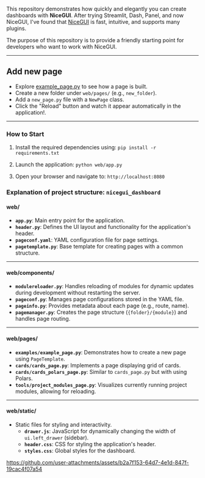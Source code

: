 
This repository demonstrates how quickly and elegantly you can create dashboards with **NiceGUI**. After trying Streamlit, Dash, Panel, and now NiceGUI, I've found that [NiceGUI](https://nicegui.io/) is fast, intuitive, and supports many plugins.

The purpose of this repository is to provide a friendly starting point for developers who want to work with NiceGUI.

----------

## Add new page  
  
- Explore [example_page.py](web%2Fpages%2Fexamples%2Fexample_page.py) to see how a page is built.  
- Create a new folder under `web/pages/` (e.g., `new_folder`).  
- Add a `new_page.py` file with a `NewPage` class.  
- Click the "Reload" button and watch it appear automatically in the application!.  
  
----------  
  ### **How to Start**

1.  Install the required dependencies using:
    `pip install -r requirements.txt` 
    
2.  Launch the application:
    `python web/app.py` 
    
3.  Open your browser and navigate to:
    `http://localhost:8080`



### Explanation of project structure: `nicegui_dashboard`

#### **web/**

-   **`app.py`**: Main entry point for the application.
-   **`header.py`**: Defines the UI layout and functionality for the application's header.
-   **`pageconf.yaml`**: YAML configuration file for page settings.
-   **`pagetemplate.py`**: Base template for creating pages with a common structure.

----------

#### **web/components/**

-   **`modulereloader.py`**: Handles reloading of modules for dynamic updates during development without restarting the server.
-   **`pageconf.py`**: Manages page configurations stored in the YAML file.
-   **`pageinfo.py`**: Provides metadata about each page (e.g., route, name).
-   **`pagemanager.py`**: Creates the page structure (`{folder}/{module}`) and handles page routing.

----------

#### **web/pages/**

-   **`examples/example_page.py`**: Demonstrates how to create a new page using `PageTemplate`.
-   **`cards/cards_page.py`**: Implements a page displaying grid of cards.
-   **`cards/cards_polars_page.py`**: Similar to `cards_page.py` but with using Polars.
-   **`tools/project_modules_page.py`**: Visualizes currently running project modules, allowing for reloading.

----------

#### **web/static/**

-   Static files for styling and interactivity.
    -   **`drawer.js`**: JavaScript for dynamically changing the width of `ui.left_drawer` (sidebar).
    -   **`header.css`**: CSS for styling the application's header.
    -   **`styles.css`**: Global styles for the dashboard.



https://github.com/user-attachments/assets/b2a7f153-64d7-4e1d-847f-19cac4f07a54








